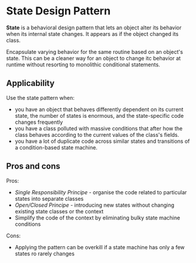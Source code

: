 # State Design Pattern

**State** is a behavioral design pattern that lets an object alter its behavior when its internal state changes. It appears as if the object changed its class.

Encapsulate varying behavior for the same routine based on an object's state. This can be a cleaner way for an object to change itc behavior at runtime without resorting to monolithic conditional statements.

## Applicability

Use the state pattern when:

- you have an object that behaves differently dependent on its current state, the number of states is enormous, and the state-specific code changes frequently
- you have a class polluted with massive conditions that after how the class behaves according to the current values of the class's fields.
- you have a lot of duplicate code across similar states and transitions of a condition-based state machine.

## Pros and cons

Pros:

- *Single Responsibility Principe* - organise the code related to particular states into separate classes
- *Open/Closed Principe* - introducing new states without changing existing state classes or the context
- Simplify the code of the context by eliminating bulky state machine conditions 

Cons:

- Applying the pattern can be overkill if a state machine has only a few states ro rarely changes